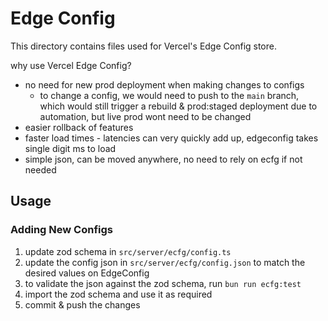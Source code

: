 # Edge Config

This directory contains files used for Vercel's Edge Config store.

why use Vercel Edge Config?

- no need for new prod deployment when making changes to configs
  - to change a config, we would need to push to the `main` branch, which would still trigger a rebuild & prod:staged deployment due to automation, but live prod wont need to be changed
- easier rollback of features
- faster load times - latencies can very quickly add up, edgeconfig takes single digit ms to load
- simple json, can be moved anywhere, no need to rely on ecfg if not needed

## Usage

### Adding New Configs

1. update zod schema in `src/server/ecfg/config.ts`
2. update the config json in `src/server/ecfg/config.json` to match the desired values on EdgeConfig
3. to validate the json against the zod schema, run `bun run ecfg:test`
4. import the zod schema and use it as required
5. commit & push the changes
